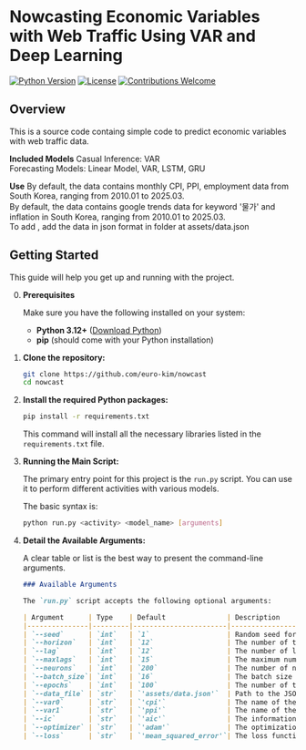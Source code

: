 # Nowcasting Economic Variables with Web Traffic Using VAR and Deep Learning
[![Python Version](https://img.shields.io/badge/python-3.12+-blue.svg)](https://www.python.org/downloads/)
[![License](https://img.shields.io/badge/License-MIT-yellow.svg)](https://opensource.org/licenses/MIT)
[![Contributions Welcome](https://img.shields.io/badge/Contributions-Welcome-brightgreen.svg)](https://github.com/euro-kim/nowcast/pulls)

## Overview
This is a source code containg simple code to predict economic variables with web traffic data.

**Included Models**
Casual Inference: VAR <br />
Forecasting Models: Linear Model, VAR, LSTM, GRU <br />

**Use**
By default, the data contains monthly CPI, PPI, employment data from South Korea, ranging from 2010.01 to 2025.03. <br />
By default, the data contains google trends data for keyword '물가' and inflation in South Korea, ranging from 2010.01 to 2025.03. <br />
To add , add the data in json format in folder at assets/data.json <br />

## Getting Started 

This guide will help you get up and running with the project.

0. **Prerequisites**

    Make sure you have the following installed on your system:
    
    * **Python 3.12+** ([Download Python](https://www.python.org/downloads/))
    * **pip** (should come with your Python installation)


1.  **Clone the repository:**

    ```bash
    git clone https://github.com/euro-kim/nowcast
    cd nowcast
    ```

2.  **Install the required Python packages:**

    ```bash
    pip install -r requirements.txt
    ```

    This command will install all the necessary libraries listed in the `requirements.txt` file.
    
4. **Running the Main Script:**

    The primary entry point for this project is the `run.py` script. You can use it to perform different activities with various models.
    
    The basic syntax is:
    
    ```bash
    python run.py <activity> <model_name> [arguments]
    
    ```
5. **Detail the Available Arguments:**

    A clear table or list is the best way to present the command-line arguments.
            
    ```markdown
    ### Available Arguments
    
    The `run.py` script accepts the following optional arguments:
    
    | Argument      | Type    | Default               | Description                                                                     |
    |---------------|---------|-----------------------|---------------------------------------------------------------------------------|
    | `--seed`      | `int`   | `1`                   | Random seed for reproducibility.                                                |
    | `--horizon`   | `int`   | `12`                  | The number of time steps to forecast.                                           |
    | `--lag`       | `int`   | `12`                  | The number of lagged observations to use for VAR.                               |
    | `--maxlags`   | `int`   | `15`                  | The maximum number of lags to consider for VAR order selection.                 |
    | `--neurons`   | `int`   | `200`                 | The number of neurons in the deep learning model's layers.                      |
    | `--batch_size`| `int`   | `16`                  | The batch size for training deep learning models.                               |
    | `--epochs`    | `int`   | `100`                 | The number of training epochs for deep learning.                                |
    | `--data_file` | `str`   | `'assets/data.json'`  | Path to the JSON data file containing your economic and web traffic data.       |
    | `--var0`      | `str`   | `'cpi'`               | The name of the first economic variable.                                        |
    | `--var1`      | `str`   | `'ppi'`               | The name of the second economic variable.                                       |
    | `--ic`        | `str`   | `'aic'`               | The information criterion for VAR order selection (`aic`, `bic`, `hqic`).       |
    | `--optimizer` | `str`   | `'adam'`              | The optimization algorithm for deep learning (`adam`, `sgd`).                   |
    | `--loss`      | `str`   | `'mean_squared_error'`| The loss function for deep learning (`mean_squared_error`, `mae`).              |
    ```
